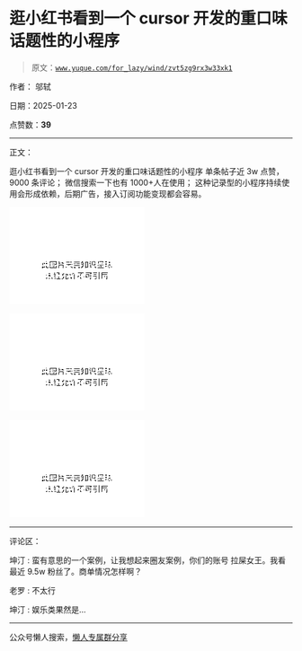 # 逛小红书看到一个 cursor 开发的重口味话题性的小程序

> 原文：[`www.yuque.com/for_lazy/wind/zvt5zg9rx3w33xk1`](https://www.yuque.com/for_lazy/wind/zvt5zg9rx3w33xk1)

作者： 邬轼

日期：2025-01-23

点赞数：**39**

* * *

正文：

逛小红书看到一个 cursor 开发的重口味话题性的小程序 单条帖子近 3w 点赞，9000 条评论； 微信搜索一下也有 1000+人在使用；
这种记录型的小程序持续使用会形成依赖，后期广告，接入订阅功能变现都会容易。

![](img/9179663f88d1bae9fcdc1c59ea0b0a1d.png "None")

![](img/5a1f569ce8f5ea7d19de7aa69df3cd32.png "None")

![](img/4b3cb4d374ca4531176f68b9dc9ad6cc.png "None")

* * *

评论区：

坤汀 : 蛮有意思的一个案例，让我想起来圈友案例，你们的账号 拉屎女王。我看最近 9.5w 粉丝了。商单情况怎样啊？

老罗 : 不太行

坤汀 : 娱乐类果然是…

* * *

公众号懒人搜索，[懒人专属群分享](https://lazybook.fun/#/blog/group)
